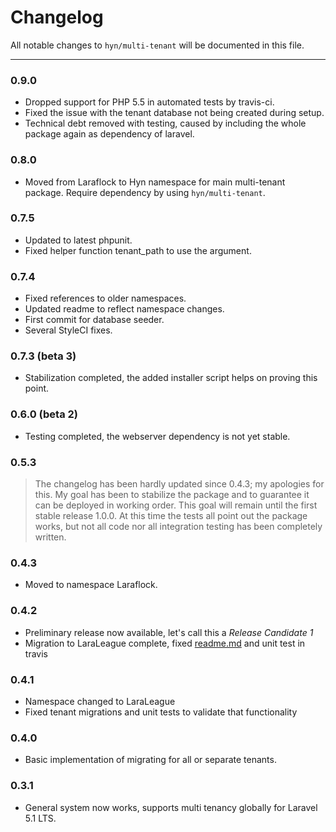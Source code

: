 # Changelog

All notable changes to `hyn/multi-tenant` will be documented in this file.

---

### 0.9.0

- Dropped support for PHP 5.5 in automated tests by travis-ci.
- Fixed the issue with the tenant database not being created during setup.
- Technical debt removed with testing, caused by including the whole package again as dependency of laravel.

### 0.8.0

- Moved from Laraflock to Hyn namespace for main multi-tenant package. Require dependency by using `hyn/multi-tenant`.

### 0.7.5

- Updated to latest phpunit.
- Fixed helper function tenant_path to use the argument.

### 0.7.4

- Fixed references to older namespaces.
- Updated readme to reflect namespace changes.
- First commit for database seeder.
- Several StyleCI fixes.

### 0.7.3 (beta 3)

- Stabilization completed, the added installer script helps on proving this point.

### 0.6.0 (beta 2)

- Testing completed, the webserver dependency is not yet stable.

### 0.5.3

> The changelog has been hardly updated since 0.4.3; my apologies for this. My goal has been to stabilize
the package and to guarantee it can be deployed in working order. This goal will remain until the first
stable release 1.0.0. At this time the tests all point out the package works, but not all code nor
all integration testing has been completely written.

### 0.4.3

- Moved to namespace Laraflock.

### 0.4.2

- Preliminary release now available, let's call this a _Release Candidate 1_
- Migration to LaraLeague complete, fixed [readme.md](readme.md) and unit test in travis

### 0.4.1

- Namespace changed to LaraLeague
- Fixed tenant migrations and unit tests to validate that functionality

### 0.4.0

- Basic implementation of migrating for all or separate tenants.

### 0.3.1

- General system now works, supports multi tenancy globally for Laravel 5.1 LTS.
